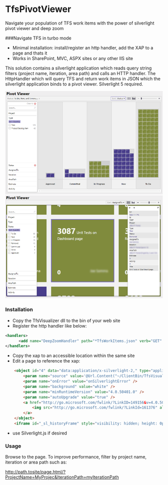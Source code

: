TfsPivotViewer
==============

Navigate your population of TFS work items with the power of silverlight pivot viewer and deep zoom

###Navigate TFS in turbo mode
* Minimal installation: install/register an http handler, add the XAP to a page and thats it
* Works in SharePoint, MVC, ASPX sites or any other IIS site

This solution contains a silverlight application which reads query string filters (project name, iteration, area path) and calls an HTTP handler. The HttpHandler which will query TFS and return work items in JSON which the silverlight application binds to a pivot viewer. Silverlight 5 required. 

![Screenshot 1](https://github.com/PeteW/TfsPivotViewer/raw/master/screenshot1.png)
![Screenshot 1](https://github.com/PeteW/TfsPivotViewer/raw/master/screenshot2.png)


### Installation
* Copy the TfsVisualizer dll to the bin of your web site
* Register the http handler like below:


```xml
<handlers>
      <add name="DeepZoomHandler" path="*TfsWorkItems.json" verb="GET" type="TfsVisualizer.Util.DeepZoomHttpHandler" />
</handlers>
```
* Copy the xap to an accessible location within the same site
* Edit a page to reference the xap:


```html
    <object id="4" data="data:application/x-silverlight-2," type="application/x-silverlight-2" width="100%" height="100%">
        <param name="source" value='@Url.Content("~/ClientBin/TfsVisualizer.Silverlight.xap")'/>
        <param name="onError" value="onSilverlightError" />
        <param name="background" value="white" />
        <param name="minRuntimeVersion" value="4.0.50401.0" />
        <param name="autoUpgrade" value="true" />
        <a href="http://go.microsoft.com/fwlink/?LinkID=149156&v=4.0.50401.0" style="text-decoration: none">
            <img src="http://go.microsoft.com/fwlink/?LinkId=161376" alt="Get Microsoft Silverlight" style="border-style: none" />
        </a>
    </object>
    <iframe id="_sl_historyFrame" style="visibility: hidden; height: 0px; width: 0px; border: 0px"></iframe>
```
* use Silverlight.js if desired

### Usage
Browse to the page. To improve performance, filter by project name, iteration or area path such as:

http://path.tosite/page.html/?ProjectName=MyProjec&IterationPath=myIterationPath